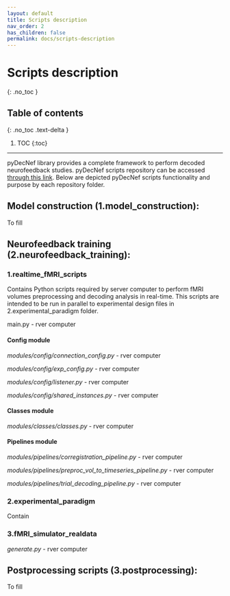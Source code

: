 ```yaml
---
layout: default
title: Scripts description
nav_order: 2
has_children: false
permalink: docs/scripts-description
---
```


# Scripts description
{: .no_toc }

## Table of contents
{: .no_toc .text-delta }

1. TOC
{:toc}

---

pyDecNef library provides a complete framework to perform decoded neurofeedback studies. pyDecNef scripts repository can be accessed [through this link](https://github.com/pedromargolles/pyDecNef). Below are depicted pyDecNef scripts functionality and purpose by each repository folder. 

## Model construction (1.model_construction):

To fill

## Neurofeedback training (2.neurofeedback_training):

### 1.realtime_fMRI_scripts

Contains Python scripts required by server computer to perform fMRI volumes preprocessing and decoding analysis in real-time. This scripts are intended to be run in parallel to experimental design files in 2.experimental_paradigm folder.

main.py - rver computer

#### Config module

*modules/config/connection_config.py* - rver computer

*modules/config/exp_config.py* - rver computer

*modules/config/listener.py* - rver computer

*modules/config/shared_instances.py* - rver computer

#### Classes module

*modules/classes/classes.py* - rver computer

#### Pipelines module

*modules/pipelines/corregistration_pipeline.py* - rver computer

*modules/pipelines/preproc_vol_to_timeseries_pipeline.py* - rver computer

*modules/pipelines/trial_decoding_pipeline.py* - rver computer

### 2.experimental_paradigm

Contain 

### 3.fMRI_simulator_realdata

*generate.py* - rver computer

## Postprocessing scripts (3.postprocessing):

To fill